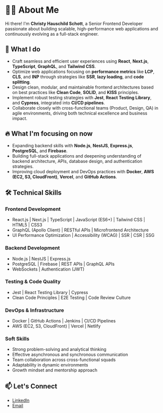 # 👨‍💻 About Me

Hi there! I'm **Christy Hauschild Schott**, a Senior Frontend Developer passionate about building scalable, high-performance web applications and continuously evolving as a full-stack engineer.

## 🧠 What I do
- Craft seamless and efficient user experiences using **React**, **Next.js**, **TypeScript**, **GraphQL**, and **Tailwind CSS**.
- Optimize web applications focusing on **performance metrics** like **LCP**, **CLS**, and **INP** through strategies like **SSR**, **lazy loading**, and **code splitting**.
- Design clean, modular, and maintainable frontend architectures based on best practices like **Clean Code**, **SOLID**, and **KISS** principles.
- Implement robust testing strategies with **Jest**, **React Testing Library**, and **Cypress**, integrated into **CI/CD pipelines**.
- Collaborate closely with cross-functional teams (Product, Design, QA) in agile environments, driving both technical excellence and business impact.

## 🔥 What I'm focusing on now
- Expanding backend skills with **Node.js**, **NestJS**, **Express.js**, **PostgreSQL**, and **Firebase**.
- Building full-stack applications and deepening understanding of backend architecture, APIs, database design, and authentication strategies.
- Improving cloud deployment and DevOps practices with **Docker**, **AWS (EC2, S3, CloudFront)**, **Vercel**, and **GitHub Actions**.

## 🛠️ Technical Skills

### Frontend Development
- React.js | Next.js | TypeScript | JavaScript (ES6+) | Tailwind CSS | HTML5 | CSS3
- GraphQL (Apollo Client) | RESTful APIs | Microfrontend Architecture
- UI Performance Optimization | Accessibility (WCAG) | SSR | CSR | SSG

### Backend Development
- Node.js | NestJS | Express.js
- PostgreSQL | Firebase | REST APIs | GraphQL APIs
- WebSockets | Authentication (JWT)

### Testing & Code Quality
- Jest | React Testing Library | Cypress
- Clean Code Principles | E2E Testing | Code Review Culture

### DevOps & Infrastructure
- Docker | GitHub Actions | Jenkins | CI/CD Pipelines
- AWS (EC2, S3, CloudFront) | Vercel | Netlify

### Soft Skills
- Strong problem-solving and analytical thinking
- Effective asynchronous and synchronous communication
- Team collaboration across cross-functional squads
- Adaptability in dynamic environments
- Growth mindset and mentorship approach

## 📫 Let's Connect
- [LinkedIn](https://www.linkedin.com/in/christy-hauschild)
- [Email](mailto:christyhauschild@gmail.com)
